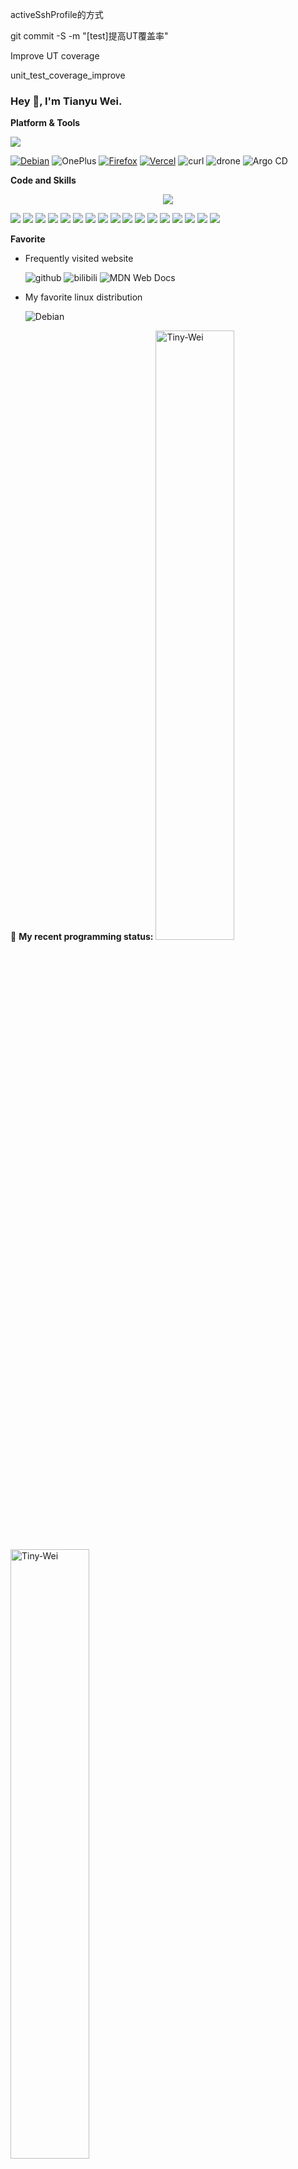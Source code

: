 activeSshProfile的方式

git commit -S -m "[test]提高UT覆盖率"

Improve UT coverage

unit_test_coverage_improve




### Hey 👋, I'm Tianyu Wei.

**Platform & Tools**

[![](https://img.shields.io/badge/Editor-Visual%20Studio%20Code-007ACC?style=flat-square&logo=visual-studio-code&logoColor=ffffff)](https://code.visualstudio.com/)

[![Debian](https://img.shields.io/badge/Debian%20GNU%2FLinux-d70a53?style=for-the-badge&logo=debian&logoColor=fff)](https://debian.org/)
![OnePlus](https://img.shields.io/badge/OnePlus-F5010C.svg?style=for-the-badge&logo=oneplus&logoColor=white)
[![Firefox](https://img.shields.io/badge/FireFox-fb4141?style=for-the-badge&logo=Firefox-Browser&logoColor=ffffff)](https://www.mozilla.org/zh-CN/firefox/)
[![Vercel](https://img.shields.io/badge/Vercel-000000.svg?style=for-the-badge&logo=vercel&logoColor=white)](https://vercel.com/)
![curl](https://img.shields.io/badge/curl-073551.svg?style=for-the-badge&logo=curl&logoColor=white)
![drone](https://img.shields.io/badge/drone-2babe3.svg?style=for-the-badge&logo=drone&logoColor=white)
![Argo CD](https://img.shields.io/badge/Argo%20CD-EF7B4D.svg?style=for-the-badge&logo=argo&logoColor=white)

**Code and Skills**  
<p align="center">
  <a href="https://skillicons.dev">
    <img src="https://skillicons.dev/icons?i=go,rust,html,css,js,threejs,py,vscode,vim,md,git,nginx,grafana,prometheus,linux,debian,kali,docker,kubernetes,openstack,terraform,ansible,bash,cloudflare,github,githubactions,redis" />
  </a>
</p>

[![](https://img.shields.io/badge/WireGuard-88171A?style=flat-square&logo=wireguard&logoColor=ffffff)](https://www.wireguard.com/)
[![](https://img.shields.io/badge/Kubernetes-326CE5?style=flat-square&logo=kubernetes&logoColor=ffffff)](https://kubernetes.io/)
[![](https://img.shields.io/badge/Docker-2496ED?style=flat-square&logo=docker&logoColor=ffffff)](https://www.docker.com/)
[![](https://img.shields.io/badge/Openstack-d61933?style=flat-square&logo=openstack&logoColor=ffffff)](https://www.openstack.org/)
[![](https://img.shields.io/badge/Prometheus-E6522C?style=flat-square&logo=prometheus&logoColor=ffffff)](https://prometheus.io/)
[![](https://img.shields.io/badge/Grafana-F46800?style=flat-square&logo=grafana&logoColor=ffffff)](https://grafana.com/)
[![](https://img.shields.io/badge/Harbor-60B932?style=flat-square&logo=harbor&logoColor=ffffff)](https://goharbor.io/)
[![](https://img.shields.io/badge/Hexo-0E83CD?style=flat-square&logo=hexo&logoColor=ffffff)](https://hexo.io/)
[![](https://img.shields.io/badge/Linux-Fcc624?style=flat-square&logo=linux&logoColor=ffffff)](https://www.linux.org/)
[![](https://img.shields.io/badge/Nginx-269539?style=flat-square&logo=nginx&logoColor=ffffff)](https://nginx.org/)
[![](https://img.shields.io/badge/GitHub%20Actions-2088FF?style=flat-square&logo=github-actions&logoColor=ffffff)](https://github.com/features/actions)
[![](https://img.shields.io/badge/Golang-00ADD8?style=flat-square&logo=go&logoColor=ffffff)](https://golang.org/)
[![](https://img.shields.io/badge/Ceph-EF5C55?style=flat-square&logo=ceph&logoColor=ffffff)](https://ceph.io/)
[![](https://img.shields.io/badge/Terraform-844FBA?style=flat-square&logo=terraform&logoColor=ffffff)](https://www.terraform.io/)
[![](https://img.shields.io/badge/Ansible-EE0000?style=flat-square&logo=ansible&logoColor=ffffff)](https://www.ansible.com/)
[![](https://img.shields.io/badge/Markdown-black?style=flat-square&logo=markdown&logoColor=ffffff)](https://www.markdownguide.org/)
[![](https://img.shields.io/badge/Toml-9C4121?style=flat-square&logo=toml&logoColor=ffffff)](https://www.toml.io/)

**Favorite**
- Frequently visited website

  ![github](https://img.shields.io/badge/github-%23000000.svg?style=for-the-badge&logo=github&logoColor=white)
  ![bilibili](https://img.shields.io/badge/bilibili-%2300A1D6.svg?style=for-the-badge&logo=bilibili&logoColor=white)
  ![MDN Web Docs](https://img.shields.io/badge/mdnwebdocs-000000.svg?style=for-the-badge&logo=mdnwebdocs&logoColor=white)

- My favorite linux distribution

  ![Debian](https://skillicons.dev/icons?i=debian)

🤔 **My recent programming status:**
<img src="https://github-readme-stats.vercel.app/api?username=Tiny-Wei&show_icons=true&theme=react" alt="Tiny-Wei" width=50% />
<img src="https://github-readme-streak-stats.herokuapp.com/?user=Tiny-Wei&theme=react" alt="Tiny-Wei" width=50% />
